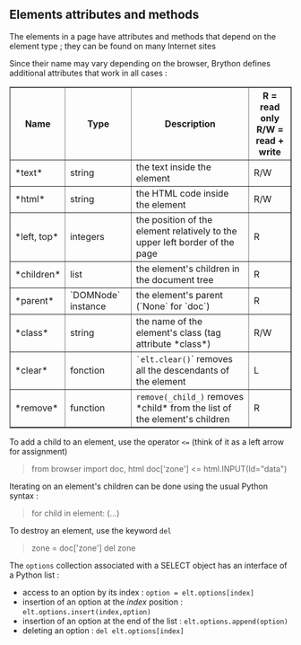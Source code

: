 Elements attributes and methods
-------------------------------

The elements in a page have attributes and methods that depend on the element type ; they can be found on many Internet sites

Since their name may vary depending on the browser, Brython defines additional attributes that work in all cases :

<table border=1 cellpadding=3>
<tr>
<th>Name</th><th>Type</th><th>Description</th><th>R = read only<br>R/W = read + write</th>
</tr>
<tr>
<td>*text*</td><td>string</td><td>the text inside the element</td><td>R/W</td>
</tr>
<tr>
<td>*html*</td><td>string</td><td>the HTML code inside the element</td><td>R/W</td>
</tr>
<tr>
<td>*left, top*</td><td>integers</td><td>the position of the element relatively to the upper left border of the page</td><td>R</td>
</tr>
<tr>
<td>*children*</td><td>list</td><td>the element's children in the document tree</td><td>R</td>
</tr>
<tr>
<td>*parent*</td><td>`DOMNode` instance</td><td>the element's parent (`None` for `doc`)</td><td>R</td>
</tr>
<tr>
<td>*class*</td><td>string</td><td>the name of the element's class (tag attribute *class*)</td><td>R/W</td>
</tr>
<tr>
<td>*clear*</td><td>fonction</td><td><code>`elt.clear()</code>` removes all the descendants of the element</td><td>L</td>
</tr>
<tr>
<td>*remove*</td><td>function</td><td><code>remove(_child_)</code> removes *child* from the list of the element's children</td><td>R</td>
</tr>
</table>

To add a child to an element, use the operator `<=` (think of it as a left arrow for assignment)

>    from browser import doc, html
>    doc['zone'] <= html.INPUT(Id="data")

Iterating on an element's children can be done using the usual Python syntax : 
>    for child in element:
>        (...)

To destroy an element, use the keyword `del`
>    zone = doc['zone']
>    del zone

The `options` collection associated with a SELECT object has an interface of a Python list :

- access to an option by its index : `option = elt.options[index]`
- insertion of an option at the _index_ position : `elt.options.insert(index,option)`
- insertion of an option at the end of the list : `elt.options.append(option)`
- deleting an option : `del elt.options[index]`

